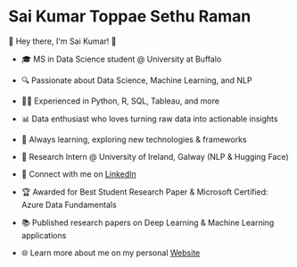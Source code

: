 # Sai Kumar Toppae Sethu Raman

👋 Hey there, I'm Sai Kumar! 🚀
- 🎓 MS in Data Science student @ University at Buffalo
- 🔍 Passionate about Data Science, Machine Learning, and NLP
- 👨‍💻 Experienced in Python, R, SQL, Tableau, and more
- 📊 Data enthusiast who loves turning raw data into actionable insights
- 🌱 Always learning, exploring new technologies & frameworks
- 🔬 Research Intern @ University of Ireland, Galway (NLP & Hugging Face)
  
- 🔗 Connect with me on [LinkedIn](https://www.linkedin.com/in/saikumar2810/)

- 🏆 Awarded for Best Student Research Paper & Microsoft Certified: Azure Data Fundamentals
- 📚 Published research papers on Deep Learning & Machine Learning applications
  
- 🌐 Learn more about me on my personal [Website](https://tssaikumar2810.wixsite.com/my-site-a)
